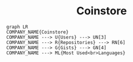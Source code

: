 <h1 align="center">Coinstore</h1>

```mermaid
graph LR
COMPANY_NAME{Coinstore}
COMPANY_NAME ---> U{Users} ---> UN[3]
COMPANY_NAME ---> R{Repositories} ---> RN[6]
COMPANY_NAME ---> G{Gists} ---> GN[4]
COMPANY_NAME ---> ML{Most Used<br>Languages}
```
